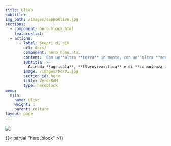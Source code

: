 ```yaml
---
title: Ulivo
subtitle: 
img_path: /images/ceppoUlivo.jpg
sections:
  - component: hero_block.html
    featureslist:
  - actions:
      - label: Scopri di più
        url: docs/
        component: hero_home.html
        content: 'Con un''altra **terra** in mente, con un''altra **mente** in terra.'
        subtitle: >- 
          Azienda **agricola**, **florovivaistica** e di **consulenza informatica** <br />_condotta (e raccontata) da **Valerio Sanguineti**_
        image: /images/hdr01.jpg
        section_id: hero
        title: VerdeRAM
        type: heroblock
menu:
  main:
    name: Ulivo
    weight: 1
    parent: colture
layout: page
---
```

![](/images/ceppoUlivo.jpg)

{{< partial "hero_block" >}}